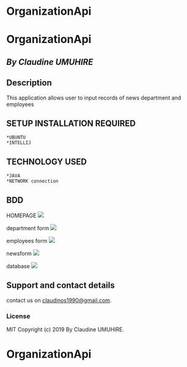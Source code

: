 # OrganizationApi
# OrganizationApi

## *By Claudine UMUHIRE*

## Description

This application allows user to input records 
of news department and employees
## SETUP INSTALLATION REQUIRED
    *UBUNTU
    *INTELLIJ
    
 ## TECHNOLOGY USED 
 
    *JAVA 
    *NETWORK connection

## BDD

HOMEPAGE
![](src/main/resources/public/images/home.png)

department form 
![](src/main/resources/public/images/depform.png)


employees form
![](src/main/resources/public/images/employees.png)

newsform
![](src/main/resources/public/images/new.png)

database
![](src/main/resources/public/images/database.png)




## Support and contact details
contact us on claudinos1990@gmail.com.

### License
MIT Copyright (c) 2019 By Claudine UMUHIRE. 
# OrganizationApi

